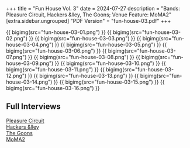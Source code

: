 +++
title = "Fun House Vol. 3"
date = 2024-07-27
description = "Bands: Pleasure Circuit, Hackers &lley, The Goons; Venue Feature: MoMA2"
[extra.sidebar.ungrouped]
"PDF Version" = "fun-house-03.pdf"
+++

{{ bigimg(src="fun-house-03-01.png") }}
{{ bigimg(src="fun-house-03-02.png") }}
{{ bigimg(src="fun-house-03-03.png") }}
{{ bigimg(src="fun-house-03-04.png") }}
{{ bigimg(src="fun-house-03-05.png") }}
{{ bigimg(src="fun-house-03-06.png") }}
{{ bigimg(src="fun-house-03-07.png") }}
{{ bigimg(src="fun-house-03-08.png") }}
{{ bigimg(src="fun-house-03-09.png") }}
{{ bigimg(src="fun-house-03-10.png") }}
{{ bigimg(src="fun-house-03-11.png") }}
{{ bigimg(src="fun-house-03-12.png") }}
{{ bigimg(src="fun-house-03-13.png") }}
{{ bigimg(src="fun-house-03-14.png") }}
{{ bigimg(src="fun-house-03-15.png") }}
{{ bigimg(src="fun-house-03-16.png") }}

## Full Interviews
[Pleasure Circuit](pleasure-circuit-interview-09-07-24.pdf)<br>
[Hackers &lley](hackers-&lley-interview-05-07-24.pdf)<br>
[The Goons](the-goons-interview-16-07-24.pdf)<br>
[MoMA2](moma2-interview-14-07-24.pdf)
